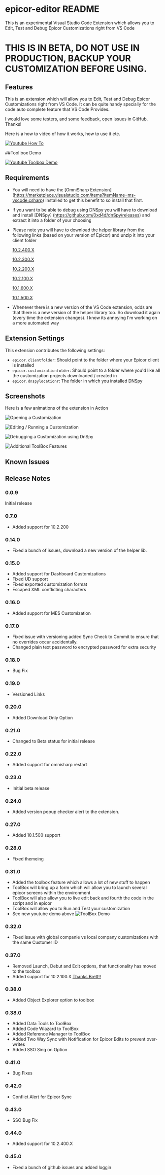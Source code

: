 # epicor-editor README

This is an experimental Visual Studio Code Extension which allows you to Edit, Test and Debug Epicor Customizations right from VS Code
# THIS IS IN BETA, DO NOT USE IN PRODUCTION, BACKUP YOUR CUSTOMIZATION BEFORE USING.


## Features

This is an extension which will allow you to Edit, Test and Debug Epicor Customizations right from VS Code. It can be quite handy specially for the code auto complete feature that VS Code Provides.

I would love some testers, and some feedback, open issues in GitHub. Thanks!

Here is a how to video of how it works, how to use it etc.

[![Youtube How To](https://img.youtube.com/vi/JTZqZcwWnv8/0.jpg)](https://youtu.be/JTZqZcwWnv8 "Visual Studio Code Epicor Customization Editor")


##Tool box Demo

[![Youtube Toolbox Demo](https://img.youtube.com/vi/lWd4L-QNZpM/0.jpg)](https://youtu.be/lWd4L-QNZpM "Visual Studio Code Customization Extension ToolBox Feature Demo")




## Requirements

* You will need to have the [OmniSharp Extension] (https://marketplace.visualstudio.com/items?itemName=ms-vscode.csharp) Installed to get this benefit to so install that first.

* If you want to be able to debug using DNSpy you will have to download and install [DNSpy] (https://github.com/0xd4d/dnSpy/releases) and extract it into a folder of your choosing

* Please note you will have to download the helper library from the following links (based on your version of Epicor) and unzip it into your client folder

	[10.2.400.X](https://josecgomez.com/files/CustomizationHelper.10.2.400.X.zip?0.41.0)

    [10.2.300.X](https://josecgomez.com/files/CustomizationHelper.10.2.300.X.zip?0.41.0)

    [10.2.200.X](https://josecgomez.com/files/CustomizationHelper.10.2.200.X.zip?0.41.0)

    [10.2.100.X](https://josecgomez.com/files/CustomizationHelper.10.2.100.X.zip?0.41.0)

    [10.1.600.X](https://josecgomez.com/files/CustomizationHelper.10.1.600.X.zip?0.41.0)

    [10.1.500.X](https://josecgomez.com/files/CustomizationHelper.10.1.500.X.zip?0.41.0)

* Whenever there is a new version of the VS Code extension, odds are that there is a new version of the helper library too. So download it again (every time the extension changes). I know its annoying I'm working on a more automated way    

## Extension Settings

This extension contributes the following settings:

* `epicor.clientfolder`: Should point to the folder where your Epicor client is installed
* `epicor.customizationfolder`: Should point to a folder where you'd like all the customization projects downloaded / created in
* `epicor.dnspylocationr`: The folder in which you installed DNSpy 

## Screenshots
Here is a few animations of the extension in Action

![Opening a Customization](images/VSCodeOpen.gif)

![Editing / Running a Customization](images/VSCodeSyncTest.gif)

![Debugging a Customization using DnSpy](images/VSCodeDebug.gif)

![Additional ToolBox Features](images/HammerDrop.gif)


## Known Issues



## Release Notes

### 0.0.9

Initial release 

### 0.7.0
* Added support for 10.2.200

### 0.14.0
* Fixed a bunch of issues, download a new version of the helper lib.

### 0.15.0
* Added support for Dashboard Customizations
* Fixed UD support
* Fixed exported customization format
* Escaped XML conflicting characters

### 0.16.0
* Added support for MES Customization

### 0.17.0
* Fixed issue with versioning added Sync Check to Commit to ensure that no overrides occur accidentally.
* Changed plain text password to encrypted password for extra security

### 0.18.0
* Bug Fix

### 0.19.0
* Versioned Links

### 0.20.0
* Added Download Only Option

### 0.21.0
* Changed to Beta status for initial release

### 0.22.0
* Added support for omnisharp restart

### 0.23.0
* Initial beta release

### 0.24.0
* Added version popup checker alert to the extension.

### 0.27.0
* Added 10.1.500 support

### 0.28.0
* Fixed themeing

### 0.31.0
* Added the toolbox feature which allows a lot of new stuff to happen
* ToolBox will bring up a form which will allow you to launch several epicor screens within the environment
* ToolBox will also allow you to live edit back and fourth the code in the script and in epicor
* ToolBox will allow you to Run and Test your customization
* See new youtube demo above
![ToolBox Demo](images/ToolBoxDemo.gif)

### 0.32.0
* Fixed issue with global companie vs local company customizations with the same Customer ID

### 0.37.0
* Removed Launch, Debut and Edit options, that functionality has moved to the toolbox
* Added support for 10.2.100.X [Thanks Brett!!](https://github.com/bmanners)

### 0.38.0
* Added Object Explorer option to toolbox


### 0.38.0
* Added Data Tools to ToolBox
* Added Code Wiazard to ToolBox
* Added Reference Manager to ToolBox
* Added Two Way Sync with Notification for Epicor Edits to prevent over-writes
* Added SSO Sing on Option

### 0.41.0
* Bug Fixes

### 0.42.0
* Conflict Alert for Epicor Sync

### 0.43.0
* SSO Bug Fix

### 0.44.0
* Added support for 10.2.400.X

### 0.45.0
* Fixed a bunch of github issues and added loggin
